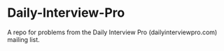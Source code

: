 # Daily-Interview-Pro
A repo for problems from the Daily Interview Pro (dailyinterviewpro.com) mailing list.
